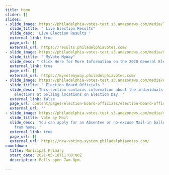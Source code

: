 ```yaml
---
title: Home
slider: []
slides:
- slide_image: https://philadelphia-votes-test.s3.amazonaws.com/media/live-election-results.PNG
  slide_titlte: " Live Election Results"
  slide_desc: 'Live Election Results '
  external_link: true
  page_url: []
  external_url: https://results.philadelphiavotes.com/
- slide_image: https://philadelphia-votes-test.s3.amazonaws.com/media/myvotemyway_n.PNG
  slide_titlte: " MyVote MyWay"
  slide_desc: " Click Here for More Information on the 2020 General Election "
  external_link: true
  page_url: []
  external_url: https://myvotemyway.philadelphiavotes.com/
- slide_image: https://philadelphia-votes-test.s3.amazonaws.com/media/electionboard-slider.png
  slide_titlte: " Election Board Officials "
  slide_desc: 'This section contains information about the individuals who administer
    elections at polling locations on Election Day. '
  external_link: false
  page_url: content/pages/election-board-officials/election-board-officials.md
  external_url: ''
- slide_image: https://philadelphia-votes-test.s3.amazonaws.com/media/vote-by-mailbox.png
  slide_titlte: Vote by Mail
  slide_desc: 'You can apply for an Absentee or no-excuse Mail-in ballot and vote
    from home. '
  external_link: true
  page_url: []
  external_url: https://new-voting-system.philadelphiavotes.com/
countdown:
  title: Municipal Primary
  start_date: 2021-05-18T11:00:00Z
  description: Polls open 7am-8pm.

---
```

